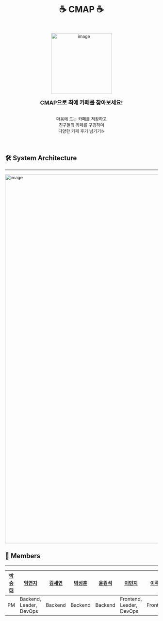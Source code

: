 <h1 align="center">
    ☕️ CMAP ☕️
</h1>
</br>

<p align="center">
<img width="200" alt="image" src="https://github-production-user-asset-6210df.s3.amazonaws.com/81320703/263131099-642450f7-0c01-4490-9ded-662939fbe46c.png">
</p>
<div align="center" style="font-size:18px"> 
<b> CMAP으로 최애 카페를 찾아보세요! </b> </div>
</br>
<p align="center">
마음에 드는 카페를 저장하고<br/>
친구들의 카페를 구경하며<br/>
다양한 카페 후기 남기기☕️<br/>
</p>


</br>

## 🛠️ System Architecture
----
<img width="1212" alt="image" src="https://github-production-user-asset-6210df.s3.amazonaws.com/81320703/263126306-8b7e5f01-7abb-4d34-90d4-9347fbabf37c.png">
</br>

## 👥 Members
---
| [박승태](https://github.com/stpark0059) | [임연지](https://github.com/yeonjy) | [김세연](https://github.com/threeony) | [박성훈](https://github.com/seongddiyong) | [윤원석](https://github.com/wonseokyoon) | [이민지](https://github.com/alswlfl29) | [이주영](https://github.com/phnml1) | [강하나](https://github.com/kanghana1) |
| --- | --- | --- | --- | --- | --- | --- | --- | 
| PM | Backend, Leader, DevOps | Backend | Backend | Backend | Frontend, Leader, DevOps | Frontend | Frontend |   
 
